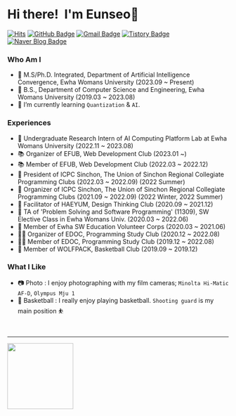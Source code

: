 <h1 align="left">Hi there!&nbsp I'm Eunseo🌻 </h2>

[![Hits](https://hits.seeyoufarm.com/api/count/incr/badge.svg?url=https%3A%2F%2Fgithub.com%2Feunseo22mv&count_bg=%2379C83D&title_bg=%23555555&icon=&icon_color=%23E7E7E7&title=hits&edge_flat=false)](https://hits.seeyoufarm.com)
[![GitHub Badge](https://img.shields.io/badge/GitHub-181717?style=flat&logo=GitHub&logoColor=White)](https://github.com/eunseo22mv)
[![Gmail Badge](https://img.shields.io/badge/Gmail-D14836?style=flat&logo=Gmail&logoColor=white)](mailto:1086silver@gmail.com) 
[![Tistory Badge](https://img.shields.io/badge/Tech%20Blog-555263?style=flat&logoColor=white)](https://eunseo22mv.tistory.com/)
[![Naver Blog Badge](https://img.shields.io/badge/Daily%20Blog-1eb031?style=flat&logo=Naver&logoColor=white)](https://blog.naver.com/silver4550) 


### Who Am I

- 🌳 M.S/Ph.D. Integrated, Department of Artificial Intelligence Convergence, Ewha Womans University (2023.09 ~ Present)
- 🌱 B.S., Department of Computer Science and Engineering, Ewha Womans University (2019.03 ~ 2023.08)
- 🐤 I’m currently learning `Quantization` & `AI`.


### Experiences

- 🥼 Undergraduate Research Intern of AI Computing Platform Lab at Ewha Womans University (2022.11 ~ 2023.08)
- 📚 Organizer of EFUB, Web Development Club (2023.01 ~)
- 📚 Member of EFUB, Web Development Club (2022.03 ~ 2022.12)
- 🌳 President of ICPC Sinchon, The Union of Sinchon Regional Collegiate Programming Clubs (2022.03 ~ 2022.09) (2022 Summer)
- 🌳 Organizer of ICPC Sinchon, The Union of Sinchon Regional Collegiate Programming Clubs (2021.09 ~ 2022.09) (2022 Winter, 2022 Summer)
- 🎯 Facilitator of HAEYUM, Design Thinking Club (2020.09 ~ 2021.12)
- 📝 TA of 'Problem Solving and Software Programming' (11309), SW Elective Class in Ewha Womans Univ. (2020.03 ~ 2022.06)
- 📗 Member of Ewha SW Education Volunteer Corps (2020.03 ~ 2021.06) 
- 👨‍💻 Organizer of EDOC, Programming Study Club (2020.12 ~ 2022.08)
- 👨‍💻 Member of EDOC, Programming Study Club (2019.12 ~ 2022.08)
- 🏀 Member of WOLFPACK, Basketball Club (2019.09 ~ 2019.12)


### What I Like

- 📷 Photo : I enjoy photographing with my film cameras; `Minolta Hi-Matic AF-D`, `Olympus Mju 1`
- 🏀 Basketball : I really enjoy playing basketball.  `Shooting guard` is my main position ⛹

<br>

<hr>
<img src="http://mazassumnida.wtf/api/generate_badge?boj=silver4550" height="150">

<!-- <img src="https://github-readme-stats.vercel.app/api?username=eunseo22mv&show_icons=true&theme=graywhite" height="150"> -->


